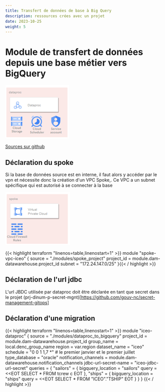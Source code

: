 ```yaml
---
title: Transfert de données de base à Big Query
description: ressources crées avec un projet
date: 2023-10-25
weight: 5
---
```


# Module de transfert de données depuis une base métier vers BigQuery

![Image alt](dataproc.PNG)

[Sources sur github](https://github.com/gouv-nc-data/data-gitops/tree/main/modules/dataproc_to_bigquery)

## Déclaration du spoke

Si la base de données source est en interne, il faut alors y accéder par le vpn et nécessite donc la création d'un VPC Spoke,.
Ce VPC a un subnet spécifique qui est autorisé à se connecter à la base

![Image alt](spoke.PNG)

{{< highlight terraform "linenos=table,linenostart=1" >}}
module "spoke-vpc-iceo" {
  source     = "./modules/spoke_project"
  project_id = module.dam-datawarehouse.project_id
  subnet     = "172.24.147.0/25"
}{{< / highlight >}}

## Déclaration de l'url jdbc
L'url JBDC utilisée par dataproc doit être déclarée en tant que secret dans le projet (prj-dinum-p-secret-mgnt)[https://github.com/gouv-nc/secret-management-gitops]

## Déclaration d'une migration

{{< highlight terraform "linenos=table,linenostart=1" >}}
module "iceo-dataproc" {
  source                = "./modules/dataproc_to_bigquery"
  project_id            = module.dam-datawarehouse.project_id
  group_name            = local.denc_group_name
  region                = var.region
  dataset_name          = "iceo"
  schedule              = "0 0 1 1,7 *" # le premier janvier et le premier juillet
  type_database         = "oracle"
  notification_channels = module.dam-datawarehouse.notification_channels
  jdbc-url-secret-name  = "iceo-jdbc-url-secret"
  queries = {
    "sailors" = {
      bigquery_location = "sailors"
      query             = <<EOT
SELECT *
        FROM
            tcrew c 
EOT
    },
    "ships" = {
      bigquery_location = "ships"
      query             = <<EOT
SELECT *
             FROM "ICEO"."TSHIP" 
EOT
    }
  }
}
{{< / highlight >}}
